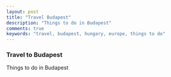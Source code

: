 ```yaml
---
layout: post
title: "Travel Budapest"
description: "Things to do in Budapest"
comments: true
keywords: "travel, budapest, hungary, europe, things to do"
---
```


### Travel to Budapest

Things to do in Budapest
